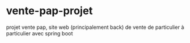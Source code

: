 # vente-pap-projet
projet vente pap, site web (principalement back) de vente de particulier à particulier avec spring boot

